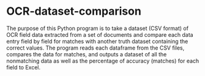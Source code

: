# OCR-dataset-comparison
The purpose of this Python program is to take a dataset (CSV format) of OCR field data extracted from a set of documents and compare each data entry field by field for matches with another truth dataset containing the correct values. The program reads each dataframe from the CSV files, compares the data for matches, and outputs a dataset of all the nonmatching data as well as the percentage of accuracy (matches) for each field to Excel.
